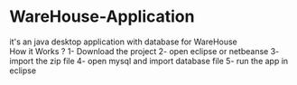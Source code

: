 # WareHouse-Application
it's an java desktop application with database for WareHouse  
How it Works ? 
1- Download the project 
2- open eclipse or netbeanse 
3- import the zip file 
4- open mysql and import database file 
5- run the app in eclipse 
